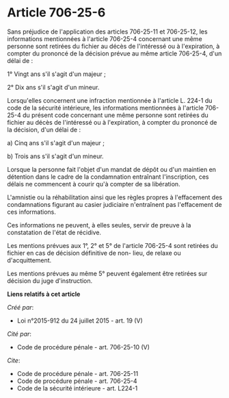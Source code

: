# Article 706-25-6

Sans préjudice de l'application des articles 706-25-11 et 706-25-12, les informations mentionnées à l'article 706-25-4
concernant une même personne sont retirées du fichier au décès de l'intéressé ou à l'expiration, à compter du prononcé de la
décision prévue au même article 706-25-4, d'un délai de : 

1° Vingt ans s'il s'agit d'un majeur ; 

2° Dix ans s'il s'agit d'un mineur. 

Lorsqu'elles concernent une infraction mentionnée à l'article L. 224-1 du code de la sécurité intérieure, les informations
mentionnées à l'article 706-25-4 du présent code concernant une même personne sont retirées du fichier au décès de
l'intéressé ou à l'expiration, à compter du prononcé de la décision, d'un délai de : 

a) Cinq ans s'il s'agit d'un majeur ; 

b) Trois ans s'il s'agit d'un mineur. 

Lorsque la personne fait l'objet d'un mandat de dépôt ou d'un maintien en détention dans le cadre de la condamnation
entraînant l'inscription, ces délais ne commencent à courir qu'à compter de sa libération. 

L'amnistie ou la réhabilitation ainsi que les règles propres à l'effacement des condamnations figurant au casier judiciaire
n'entraînent pas l'effacement de ces informations. 

Ces informations ne peuvent, à elles seules, servir de preuve à la constatation de l'état de récidive. 

Les mentions prévues aux 1°, 2° et 5° de l'article 706-25-4 sont retirées du fichier en cas de décision définitive de non-
lieu, de relaxe ou d'acquittement. 

Les mentions prévues au même 5° peuvent également être retirées sur décision du juge d'instruction.

**Liens relatifs à cet article**

_Créé par_:

  - Loi n°2015-912 du 24 juillet 2015 - art. 19 (V)

_Cité par_:

  - Code de procédure pénale - art. 706-25-10 (V)

_Cite_:

  - Code de procédure pénale - art. 706-25-11
  - Code de procédure pénale - art. 706-25-4
  - Code de la sécurité intérieure - art. L224-1
